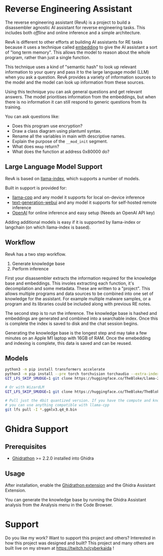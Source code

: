# Reverse Engineering Assistant

The reverse engineering assistant (RevA) is a project to build a disassembler agnostic AI assistant for
reverse engineering tasks. This includes both _offline_ and online inference and a simple architecture.

RevA is different to other efforts at building AI assistants for RE tasks because it uses a technique
called [embedding](https://openai.com/blog/introducing-text-and-code-embeddings)
to give the AI assistant a sort of "long term memory". This allows the model to reason about the whole
program, rather than just a single function.

This technique uses a kind of "semantic hash" to look up relevant information to your query and pass
it to the large language model (LLM) when you ask a question. RevA provides a variety of information
sources to the model and the model can look up information from these sources.

Using this technique you can ask general questions and get relevant answers. The model prioritises
information from the embeddings, but when there is no information it can still respond to generic
questions from its training.

You can ask questions like:
- Does this program use encryption?
- Draw a class diagram using plantuml syntax.
- Rename all the variables in main with descriptive names.
- Explain the purpose of the `__mod_init` segment.
- What does `mmap` return?
- What does the function at address 0x80000 do?

## Large Language Model Support

RevA is based on [llama-index](https://github.com/jerryjliu/llama_index),
which supports a number of models.

Built in support is provided for:
- [llama-cpp](https://llama-cpp-python.readthedocs.io/en/latest/) and any model it supports for local on-device inference
- [text-generation-webui](https://github.com/oobabooga/text-generation-webui) and any model it supports for self-hosted remote inference
- [OpenAI](https://platform.openai.com/overview) for online inference and easy setup (Needs an OpenAI API key)

Adding additional models is easy if it is supported by llama-index or langchain (on which llama-index is based).

## Workflow

RevA has a two step workflow.
1. Generate knowledge base
2. Perform inference

First your disassembler extracts the information required for the knowledge base and embeddings.
This involes extracting each function, it's decompilation and some metadata. These are written to a "project". This allows
multiple programs and data sources to be combined into one set of knowledge for the assistant. For example multiple malware
samples, or a program and its libraries could be included along with previous RE notes.

The second step is to run the inference. The knowledge base is hashed and embeddings are generated and combined into a searchable
index. Once this is complete the index is saved to disk and the chat session begins.

Generating the knowledge base is the longest step and may take a few minutes on an Apple M1 laptop with 16GB of RAM. Once the
emebedding and indexing is complete, this data is saved and can be reused.

## Models

```sh
python3 -m pip install transformers accelerate
python3 -m pip install --pre torch torchvision torchaudio --extra-index-url https://download.pytorch.org/whl/nightly/cpu
GIT_LFS_SKIP_SMUDGE=1 git clone https://huggingface.co/TheBloke/Llama-2-7B-GGML

# Or with WizardLM
GIT_LFS_SKIP_SMUDGE=1 git clone https://huggingface.co/TheBloke/TheBloke/WizardLM-13B-V1.2-GGML

# Pull just the 4bit quantized version. If you have the compute and know what you're doing
# you can use anything compatible with llama-cpp
git lfs pull -I *.ggmlv3.q4_0.bin
```

# Ghidra Support

## Prerequisites
- [Ghidrathon](https://github.com/mandiant/Ghidrathon) >= 2.2.0 installed into Ghidra

## Usage

After installation, enable the [Ghidrathon extension](https://github.com/mandiant/Ghidrathon#installing-ghidrathon)
and the Ghidra Assistant Extension.

You can generate the knowledge base by running the Ghidra Assistant analysis from the Analysis menu in the Code Browser.

# Support

Do you like my work? Want to support this project and others? Interested in how this project was designed and built?
This project and many others are built live on my stream at https://twitch.tv/cyberkaida !
